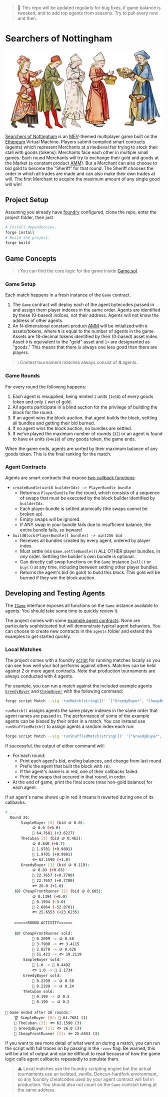> 🚨 This repo will be updated regularly for bug fixes, if game balance is tweaked, and to add top agents from seasons. Try to pull every now and then.

# Searchers of Nottingham

![illustration](static/illustration.png)

[Searchers of Nottingham](https://dragonfly-xyz.github.io/nottingham-frontend) is an [MEV](https://chain.link/education-hub/maximal-extractable-value-mev)-themed multiplayer game built on the [Ethereum](https://ethereum.org) Virtual Machine. Players submit compiled smart contracts (agents) which represent Merchants at a medieval fair trying to stock their stall with goods (tokens). Merchants face each other in multiple small games. Each round Merchants will try to exchange their gold and goods at the Market (a constant product [AMM](https://chain.link/education-hub/what-is-an-automated-market-maker-amm)). But a Merchant can also choose to bid gold to become the "Sheriff" for that round. The Sheriff chooses the order in which all trades are made and can also make their own trades at will. The first Merchant to acquire the maximum amount of any single good will win!

## Project Setup
Assuming you already have [foundry](https://getfoundry.sh) configured, clone the repo, enter the project folder, then just

```bash
# Install dependencies.
forge install
# Build the project.
forge build
```

## Game Concepts

> ℹ️ You can find the core logic for the game inside [Game.sol](./src/game/Game.sol).

### Game Setup

Each match happens in a fresh instance of the `Game` contract.

1. The `Game` contract will deploy each of the agent bytecodes passed in and assign them player indexes in the same order. Agents are identified by these (0-based) indices, not their address. Agents will not know the address of other agents.
2. An N-dimensional constant-product [AMM](./src/game/Markets.sol) will be initialized with `N` assets/tokens, where `N` is equal to the number of agents in the game. Assets are 18-decimal tokens identified by their (0-based) asset index. Asset `0` is equivalent to the "gold" asset and `1+` are designanted as "goods." This means that there is always one less good than there are players.

> ℹ️ Contest tournament matches always consist of **4** agents.

### Game Rounds

For every round the following happens:

1. Each agent is resupplied, being minted `1` units (`1e18`) of every goods token and only `1` *wei* of gold.
2. All agents participate in a blind auction for the privilege of building the block for the round.
3. If an agent wins the block auction, that agent builds the block, settling all bundles and getting their bid burned.
4. If no agent wins the block auction, no bundles are settled.
5. If we've played the maximum number of rounds (`32`) or an agent is found to have `64` units (`64e18`) of *any* goods token, the game ends.

When the game ends, agents are sorted by their maximum balance of any goods token. This is the final ranking for the match.

### Agent Contracts

Agents are smart contracts that expose [two callback functions](./src/game/IPlayer.sol):

* `createBundle(uint8 builderIdx) -> PlayerBundle bundle`
    * Returns a `PlayerBundle` for the round, which consists of a sequence of swaps that must be executed by the block builder identified by `builderIdx`.
	* Each player bundle is settled atomically (the swaps cannot be broken up).
	* Empty swaps will be ignored.
	* If ANY swap in your bundle fails due to insufficient balance, the entire bundle fails, so beware!
* `buildBlock(PlayerBundle[] bundles) -> uint256 bid`
    * Receives all bundles created by every agent, ordered by player index.
    * Must settle (via `Game.settleBundle()`) ALL OTHER player bundles, in *any* order. Settiling the builder's own bundle is optional.
    * Can directly call swap functions on the `Game` instance (`sell()` or `buy()`) at any time, including between settling other player bundles.
    * Returns the agent's bid (in gold) to build this block. This gold will be burned if they win the block auction.

## Developing and Testing Agents

The [`IGame`](./src/game/IGame.sol) interface exposes all functions on the `Game` instance available to agents. You should take some time to quickly review it.

The project comes with some [example agent contracts](./script/agents/). None are particularly sophisticated but will demonstrate typical agent behaviors. You can choose to create new contracts in the `agents` folder and extend the examples to get started quickly.

### Local Matches
The project comes with a foundry [script](./script/Match.sol) for running matches locally so you can see how well your bot performs against others. Matches can be held against 2 or more agent contracts. Note that production tournaments are always conducted with 4 agents.

For example, you can run a match against the included example agents [`GreedyBuyer`](./script/agents/GreedyBuyer.sol) and [`CheapBuyer`](./script/agents/CheapBuyer.sol) with the following command:

```bash
forge script Match --sig 'runMatch(string[])' '["GreedyBuyer", "CheapBuyer"]'
```

`runMatch()` assigns agents the same player indexes in the same order that agent names are passed in. The performance of some of the example agents can be biased by their order in a match. You can instead use `runShuffledMatch()` to assign agents a random index each run:

```bash
forge script Match --sig 'runShuffledMatch(string[])' '["GreedyBuyer", "CheapBuyer"]'
```

If successful, the output of either command will:
- For each round:
	- Print each agent's bid, ending balances, and change from last round.
    - Prefix the agent that built the block with `(B)`.
	- If the agent's name is in red, one of their callbacks failed.
	- Print the swaps that occured in that round, in order.
- At the end of game, print the final score (max non-gold balance) for each agent.

If an agent's name shows up in red it means it reverted during one of its callbacks.

```bash
# ...
  Round 26:
  	   SimpleBuyer [0] (bid 🪙 0.0):
			🪙 0.0 (+0.0)
			🍅 64.7681 (+3.6227)
  	   TheCuban [3] (bid 🪙 0.462):
			🪙 0.840 (+0.7)
			🍅 1.9701 (+0.9801)
			🥖 1.9701 (+0.9801)
			🐟️ 62.1590 (+1.0)
  	   GreedyBuyer [1] (bid 🪙 0.119):
			🪙 0.83 (+0.83)
			🍅 22.7657 (+0.7700)
			🥖 22.7657 (+0.7700)
			🐟️ 26.0 (+1.0)
  	(B) CheapFrontRunner [2] (bid 🪙 0.685):
			🪙 0.1394 (+0.0)
			🍅 0.1994 (-3.0)
			🥖 2.6864 (-52.8701)
			🐟️ 25.6553 (+23.6235)
  
	======ROUND ACTIVITY======

  	(B) CheapFrontRunner sold:
			🍅 0.2099 -> 🪙 0.58
			🍅 3.7900 -> 🐟️ 3.4115
			🥖 2.8278 -> 🪙 0.626
			🥖 51.423 -> 🐟️ 19.2119
  	    SimpleBuyer sold:
			🥖 1.0 -> 🍅 0.4492
			🐟️ 1.0 -> 🍅 2.1734
  	    GreedyBuyer sold:
			🍅 0.2299 -> 🪙 0.58
			🥖 0.2299 -> 🪙 0.24
  	    TheCuban sold:
			🍅 0.199 -> 🪙 0.5
			🥖 0.199 -> 🪙 0.2
  
🏁 Game ended after 26 rounds:
  	🏆️ SimpleBuyer [0]: 🍅 64.7681 (1)
  	🥈 TheCuban [3]: 🐟️ 62.1590 (3)
  	🥉 GreedyBuyer [1]: 🐟️ 26.0 (3)
  	🥉 CheapFrontRunner [2]: 🐟️ 25.6553 (3)
```

If you want to see more detail of what went on during a match, you can run the script with full traces on by passing in the `-vvvv` flag. Be warned, this will be a lot of output and can be difficult to read because of how the game logic calls agent callbacks repeatedly to simulate them.

>⚠️ Local matches use the foundry scripting engine but the actual tournaments use an isolated, vanilla, Dencun-hardfork environment, so any foundry cheatcodes used by your agent contract will fail in production. You should also not count on the `Game` contract being at the same address.
